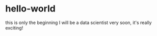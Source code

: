 # hello-world
this is only the beginning
I will be a data scientist very soon, it's really exciting!
